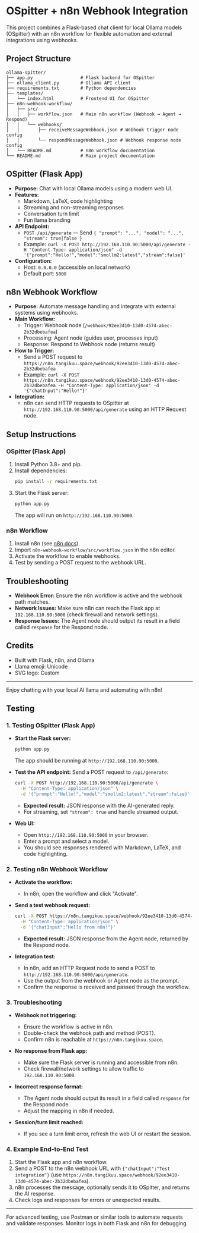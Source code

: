 
# OSpitter + n8n Webhook Integration

This project combines a Flask-based chat client for local Ollama models (OSpitter) with an n8n workflow for flexible automation and external integrations using webhooks.

## Project Structure

```
ollama-spitter/
├── app.py                  # Flask backend for OSpitter
├── ollama_client.py        # Ollama API client
├── requirements.txt        # Python dependencies
├── templates/
│   └── index.html          # Frontend UI for OSpitter
├── n8n-webhook-workflow/
│   ├── src/
│   │   ├── workflow.json   # Main n8n workflow (Webhook → Agent → Respond)
│   │   └── webhooks/
│   │       ├── receiveMessageWebhook.json # Webhook trigger node config
│   │       └── respondMessageWebhook.json # Webhook response node config
│   └── README.md           # n8n workflow documentation
└── README.md               # Main project documentation
```

## OSpitter (Flask App)

- **Purpose:** Chat with local Ollama models using a modern web UI.
- **Features:**
  - Markdown, LaTeX, code highlighting
  - Streaming and non-streaming responses
  - Conversation turn limit
  - Fun llama branding
- **API Endpoint:**
  - `POST /api/generate` — Send `{ "prompt": "...", "model": "...", "stream": true|false }`
  - Example: `curl -X POST http://192.168.110.90:5000/api/generate -H "Content-Type: application/json" -d '{"prompt":"Hello!","model":"smollm2:latest","stream":false}'`
- **Configuration:**
  - Host: `0.0.0.0` (accessible on local network)
  - Default port: `5000`

## n8n Webhook Workflow

- **Purpose:** Automate message handling and integrate with external systems using webhooks.
- **Main Workflow:**
  - Trigger: Webhook node (`/webhook/92ee3410-13d0-4574-abec-2b32dbebafea`)
  - Processing: Agent node (guides user, processes input)
  - Response: Respond to Webhook node (returns result)
- **How to Trigger:**
  - Send a POST request to `https://n8n.tangikuu.space/webhook/92ee3410-13d0-4574-abec-2b32dbebafea`
  - Example: `curl -X POST https://n8n.tangikuu.space/webhook/92ee3410-13d0-4574-abec-2b32dbebafea -H "Content-Type: application/json" -d '{"chatInput":"Hello!"}'`
- **Integration:**
  - n8n can send HTTP requests to OSpitter at `http://192.168.110.90:5000/api/generate` using an HTTP Request node.

## Setup Instructions

### OSpitter (Flask App)
1. Install Python 3.8+ and pip.
2. Install dependencies:
   ```bash
   pip install -r requirements.txt
   ```
3. Start the Flask server:
   ```bash
   python app.py
   ```
   The app will run on `http://192.168.110.90:5000`.

### n8n Workflow
1. Install n8n (see [n8n docs](https://docs.n8n.io/getting-started/installation/)).
2. Import `n8n-webhook-workflow/src/workflow.json` in the n8n editor.
3. Activate the workflow to enable webhooks.
4. Test by sending a POST request to the webhook URL.

## Troubleshooting
- **Webhook Error:** Ensure the n8n workflow is active and the webhook path matches.
- **Network Issues:** Make sure n8n can reach the Flask app at `192.168.110.90:5000` (check firewall and network settings).
- **Response Issues:** The Agent node should output its result in a field called `response` for the Respond node.

## Credits
- Built with Flask, n8n, and Ollama
- Llama emoji: Unicode
- SVG logo: Custom

---
Enjoy chatting with your local AI llama and automating with n8n!


## Testing

### 1. Testing OSpitter (Flask App)

- **Start the Flask server:**
  ```bash
  python app.py
  ```
  The app should be running at `http://192.168.110.90:5000`.

- **Test the API endpoint:**
  Send a POST request to `/api/generate`:
  ```bash
  curl -X POST http://192.168.110.90:5000/api/generate \
    -H "Content-Type: application/json" \
    -d '{"prompt":"Hello!","model":"smollm2:latest","stream":false}'
  ```
  - **Expected result:** JSON response with the AI-generated reply.
  - For streaming, set `"stream": true` and handle streamed output.

- **Web UI:**
  - Open `http://192.168.110.90:5000` in your browser.
  - Enter a prompt and select a model.
  - You should see responses rendered with Markdown, LaTeX, and code highlighting.

### 2. Testing n8n Webhook Workflow

- **Activate the workflow:**
  - In n8n, open the workflow and click "Activate".

- **Send a test webhook request:**
  ```bash
  curl -X POST https://n8n.tangikuu.space/webhook/92ee3410-13d0-4574-abec-2b32dbebafea \
    -H "Content-Type: application/json" \
    -d '{"chatInput":"Hello from n8n!"}'
  ```
  - **Expected result:** JSON response from the Agent node, returned by the Respond node.

- **Integration test:**
  - In n8n, add an HTTP Request node to send a POST to `http://192.168.110.90:5000/api/generate`.
  - Use the output from the webhook or Agent node as the prompt.
  - Confirm the response is received and passed through the workflow.

### 3. Troubleshooting

- **Webhook not triggering:**
  - Ensure the workflow is active in n8n.
  - Double-check the webhook path and method (POST).
  - Confirm n8n is reachable at `https://n8n.tangikuu.space`.

- **No response from Flask app:**
  - Make sure the Flask server is running and accessible from n8n.
  - Check firewall/network settings to allow traffic to `192.168.110.90:5000`.

- **Incorrect response format:**
  - The Agent node should output its result in a field called `response` for the Respond node.
  - Adjust the mapping in n8n if needed.

- **Session/turn limit reached:**
  - If you see a turn limit error, refresh the web UI or restart the session.

### 4. Example End-to-End Test

1. Start the Flask app and n8n workflow.
2. Send a POST to the n8n webhook URL with `{"chatInput":"Test integration"}` (use `https://n8n.tangikuu.space/webhook/92ee3410-13d0-4574-abec-2b32dbebafea`).
3. n8n processes the message, optionally sends it to OSpitter, and returns the AI response.
4. Check logs and responses for errors or unexpected results.

---
For advanced testing, use Postman or similar tools to automate requests and validate responses. Monitor logs in both Flask and n8n for debugging.